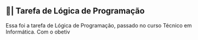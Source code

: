 ## 📑| Tarefa de Lógica de Programação

  Essa foi a tarefa de Lógica de Programação, passado no curso Técnico em Informática. Com o obetiv
















